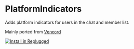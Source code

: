 # PlatformIndicators

Adds platform indicators for users in the chat and member list.

Mainly ported from
[Vencord](https://github.com/Vendicated/Vencord/blob/main/src/plugins/platformIndicators.tsx)

[![Install in Replugged](https://img.shields.io/badge/-Install%20in%20Replugged-blue?style=for-the-badge&logo=none)](https://replugged.dev/install?identifier=me.puyodead1.PlatformIndicators)
